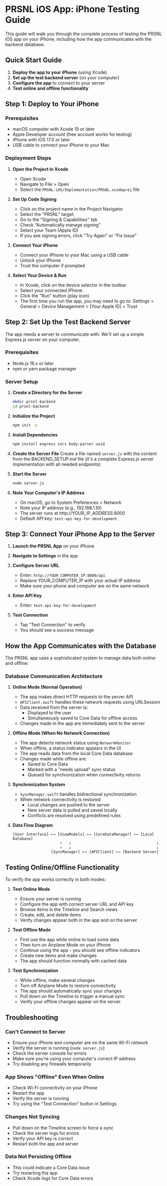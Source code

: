 # PRSNL iOS App: iPhone Testing Guide

This guide will walk you through the complete process of testing the PRSNL iOS app on your iPhone, including how the app communicates with the backend database.

## Quick Start Guide

1. **Deploy the app to your iPhone** (using Xcode)
2. **Set up the test backend server** (on your computer)
3. **Configure the app** to connect to your server
4. **Test online and offline functionality**

## Step 1: Deploy to Your iPhone

### Prerequisites
- macOS computer with Xcode 15 or later
- Apple Developer account (free account works for testing)
- iPhone with iOS 17.0 or later
- USB cable to connect your iPhone to your Mac

### Deployment Steps

1. **Open the Project in Xcode**
   - Open Xcode
   - Navigate to File > Open
   - Select the `PRSNL-iOS/Implementation/PRSNL.xcodeproj` file

2. **Set Up Code Signing**
   - Click on the project name in the Project Navigator
   - Select the "PRSNL" target
   - Go to the "Signing & Capabilities" tab
   - Check "Automatically manage signing"
   - Select your Team (Apple ID)
   - If you see signing errors, click "Try Again" or "Fix Issue"

3. **Connect Your iPhone**
   - Connect your iPhone to your Mac using a USB cable
   - Unlock your iPhone
   - Trust the computer if prompted

4. **Select Your Device & Run**
   - In Xcode, click on the device selector in the toolbar
   - Select your connected iPhone
   - Click the "Run" button (play icon)
   - The first time you run the app, you may need to go to:
     Settings > General > Device Management > [Your Apple ID] > Trust

## Step 2: Set Up the Test Backend Server

The app needs a server to communicate with. We'll set up a simple Express.js server on your computer.

### Prerequisites
- Node.js 16.x or later
- npm or yarn package manager

### Server Setup

1. **Create a Directory for the Server**
   ```bash
   mkdir prsnl-backend
   cd prsnl-backend
   ```

2. **Initialize the Project**
   ```bash
   npm init -y
   ```

3. **Install Dependencies**
   ```bash
   npm install express cors body-parser uuid
   ```

4. **Create the Server File**
   Create a file named `server.js` with the content from the BACKEND_SETUP.md file (it's a complete Express.js server implementation with all needed endpoints)

5. **Start the Server**
   ```bash
   node server.js
   ```

6. **Note Your Computer's IP Address**
   - On macOS, go to System Preferences > Network
   - Note your IP address (e.g., 192.168.1.10)
   - The server runs at http://YOUR_IP_ADDRESS:8000
   - Default API key: `test-api-key-for-development`

## Step 3: Connect Your iPhone App to the Server

1. **Launch the PRSNL App** on your iPhone

2. **Navigate to Settings** in the app

3. **Configure Server URL**
   - Enter: `http://YOUR_COMPUTER_IP:8000/api`
   - Replace YOUR_COMPUTER_IP with your actual IP address
   - Make sure your phone and computer are on the same network

4. **Enter API Key**
   - Enter: `test-api-key-for-development`

5. **Test Connection**
   - Tap "Test Connection" to verify
   - You should see a success message

## How the App Communicates with the Database

The PRSNL app uses a sophisticated system to manage data both online and offline:

### Database Communication Architecture

1. **Online Mode (Normal Operation)**
   - The app makes direct HTTP requests to the server API
   - `APIClient.swift` handles these network requests using URLSession
   - Data received from the server is:
     - Displayed to the user
     - Simultaneously saved to Core Data for offline access
   - Changes made in the app are immediately sent to the server

2. **Offline Mode (When No Network Connection)**
   - The app detects network status using `NetworkMonitor`
   - When offline, a status indicator appears in the UI
   - The app reads data from the local Core Data database
   - Changes made while offline are:
     - Saved to Core Data
     - Marked with a "needs upload" sync status
     - Queued for synchronization when connectivity returns

3. **Synchronization System**
   - `SyncManager.swift` handles bidirectional synchronization
   - When network connectivity is restored:
     - Local changes are pushed to the server
     - New server data is pulled and saved locally
     - Conflicts are resolved using predefined rules

4. **Data Flow Diagram**
   ```
   [User Interface] ←→ [ViewModels] ←→ [CoreDataManager] ←→ [Local Database]
                        ↑   ↓                                      ↑
                        ↑   ↓                                      ↓
                    [SyncManager] ←→ [APIClient] ←→ [Backend Server]
   ```

## Testing Online/Offline Functionality

To verify the app works correctly in both modes:

1. **Test Online Mode**
   - Ensure your server is running
   - Configure the app with correct server URL and API key
   - Browse items in the Timeline and Search views
   - Create, edit, and delete items
   - Verify changes appear both in the app and on the server

2. **Test Offline Mode**
   - First use the app while online to load some data
   - Then turn on Airplane Mode on your iPhone
   - Continue using the app - you should see offline indicators
   - Create new items and make changes
   - The app should function normally with cached data

3. **Test Synchronization**
   - While offline, make several changes
   - Turn off Airplane Mode to restore connectivity
   - The app should automatically sync your changes
   - Pull down on the Timeline to trigger a manual sync
   - Verify your offline changes appear on the server

## Troubleshooting

### Can't Connect to Server
- Ensure your iPhone and computer are on the same Wi-Fi network
- Verify the server is running (`node server.js`)
- Check the server console for errors
- Make sure you're using your computer's correct IP address
- Try disabling any firewalls temporarily

### App Shows "Offline" Even When Online
- Check Wi-Fi connectivity on your iPhone
- Restart the app
- Verify the server is running
- Try using the "Test Connection" button in Settings

### Changes Not Syncing
- Pull down on the Timeline screen to force a sync
- Check the server logs for errors
- Verify your API key is correct
- Restart both the app and server

### Data Not Persisting Offline
- This could indicate a Core Data issue
- Try restarting the app
- Check Xcode logs for Core Data errors